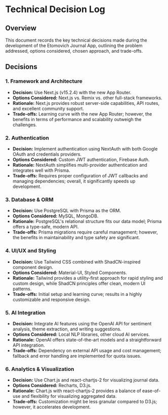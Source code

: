 # Technical Decision Log

## Overview

This document records the key technical decisions made during the development of the Etomovich Journal App, outlining the problem addressed, options considered, chosen approach, and trade-offs.

## Decisions

### 1. Framework and Architecture

- **Decision:** Use Next.js (v15.2.4) with the new App Router.
- **Options Considered:** Next.js vs. Remix vs. other full-stack frameworks.
- **Rationale:** Next.js provides robust server-side capabilities, API routes, and excellent community support.
- **Trade-offs:** Learning curve with the new App Router; however, the benefits in terms of performance and scalability outweigh the challenges.

### 2. Authentication

- **Decision:** Implement authentication using NextAuth with both Google OAuth and credentials providers.
- **Options Considered:** Custom JWT authentication, Firebase Auth.
- **Rationale:** NextAuth simplifies multi-provider authentication and integrates well with Prisma.
- **Trade-offs:** Requires proper configuration of JWT callbacks and managing dependencies; overall, it significantly speeds up development.

### 3. Database & ORM

- **Decision:** Use PostgreSQL with Prisma as the ORM.
- **Options Considered:** MySQL, MongoDB.
- **Rationale:** PostgreSQL's relational structure fits our data model; Prisma offers a type-safe, modern API.
- **Trade-offs:** Prisma migrations require careful management; however, the benefits in maintainability and type safety are significant.

### 4. UI/UX and Styling

- **Decision:** Use Tailwind CSS combined with ShadCN-inspired component design.
- **Options Considered:** Material-UI, Styled Components.
- **Rationale:** Tailwind provides a utility-first approach for rapid styling and custom design, while ShadCN principles offer clean, modern UI patterns.
- **Trade-offs:** Initial setup and learning curve; results in a highly customizable and responsive design.

### 5. AI Integration

- **Decision:** Integrate AI features using the OpenAI API for sentiment analysis, theme extraction, and writing suggestions.
- **Options Considered:** Local NLP libraries, other cloud AI services.
- **Rationale:** OpenAI offers state-of-the-art models and a straightforward API integration.
- **Trade-offs:** Dependency on external API usage and cost management; fallback and error handling are implemented for quota issues.

### 6. Analytics & Visualization

- **Decision:** Use Chart.js and react-chartjs-2 for visualizing journal data.
- **Options Considered:** Recharts, D3.js.
- **Rationale:** Chart.js with react-chartjs-2 provides a balance of ease-of-use and flexibility for visualizing aggregated data.
- **Trade-offs:** Customization might be less granular compared to D3.js; however, it accelerates development.

